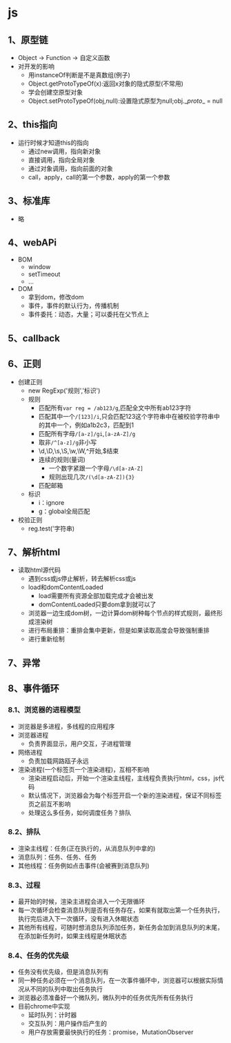 # js

## 1、原型链

- Object -> Function -> 自定义函数
- 对开发的影响
  - 用instanceOf判断是不是真数组(例子)
  - Object.getProtoTypeOf(x):返回x对象的隐式原型(不常用)
  - 学会创建空原型对象
  - Object.setProtoTypeOf(obj,null):设置隐式原型为null;obj.\__proto__ = null

## 2、this指向

- 运行时候才知道this的指向
  - 通过new调用，指向新对象
  - 直接调用，指向全局对象
  - 通过对象调用，指向前面的对象  
  - call，apply，call的第一个参数，apply的第一个参数

## 3、标准库

- 略

## 4、webAPi

- BOM
  - window
  - setTimeout
  - ...
- DOM
  - 拿到dom，修改dom
  - 事件，事件的默认行为，传播机制
  - 事件委托：动态，大量；可以委托在父节点上

## 5、callback

## 6、正则

- 创建正则
  - new RegExp('规则','标识')
  - 规则
    - 匹配所有`var reg = /ab123/g`,匹配全文中所有ab123字符
    - 匹配其中一个`/[123]/i`,只会匹配123这个字符串中在被校验字符串中的其中一个，例如a1b2c3，匹配到1
    - 匹配所有字母`/[a-z]/gi`,`[a-zA-Z]/g`
    - 取非`/^[a-z]/g`非小写
    - \d,\D,\s,\S,\w,\W,^开始,$结束
    - 连续的规则(量词)
      - 一个数字紧跟一个字母`/\d[a-zA-Z]`
      - 规则出现几次`/(\d[a-zA-Z]){3}`
    - 匹配邮箱
  - 标识
    - i：ignore
    - g：global全局匹配
- 校验正则
  - reg.test('字符串)

## 7、解析html

- 读取html源代码
  - 遇到css或js停止解析，转去解析css或js
  - load和domContentLoaded
    - load需要所有资源全部加载完成才会被出发
    - domContentLoaded只要dom拿到就可以了
  - 浏览器一边生成dom树，一边计算dom树种每个节点的样式规则，最终形成渲染树
  - 进行布局重排：重排会集中更新，但是如果读取高度会导致强制重排
  - 进行重新绘制

## 7、异常

## 8、事件循环

### 8.1、浏览器的进程模型

- 浏览器是多进程，多线程的应用程序
- 浏览器进程
  - 负责界面显示，用户交互，子进程管理
- 网络进程
  - 负责加载网路瓯子永远
- 渲染进程(一个标签页一个渲染进程)，互相不影响
  - 渲染进程启动后，开始一个渲染主线程，主线程负责执行html，css，js代码
  - 默认情况下，浏览器会为每个标签开启一个新的渲染进程，保证不同标签页之前互不影响
  - 处理这么多任务，如何调度任务？排队

### 8.2、排队

- 渲染主线程：任务(正在执行的，从消息队列中拿的)
- 消息队列：任务、任务、任务
- 其他线程：任务例如点击事件(会被赛到消息队列)

### 8.3、过程

- 最开始的时候，渲染主进程会进入一个无限循环
- 每一次循环会检查消息队列是否有任务存在，如果有就取出第一个任务执行，执行完后进入下一次循环，没有进入休眠状态
- 其他所有线程，可随时想消息队列添加任务，新任务会加到消息队列的末尾，在添加新任务时，如果主线程是休眠状态

### 8.4、任务的优先级

- 任务没有优先级，但是消息队列有
- 同一种任务必须在一个消息队列，在一次事件循环中，浏览器可以根据实际情况从不同的队列中取出任务执行
- 浏览器必须准备好一个微队列，微队列中的任务优先所有任务执行
- 目前chrome中实现
  - 延时队列：计时器
  - 交互队列：用户操作后产生的
  - 用户存放需要最快执行的任务：promise，MutationObserver